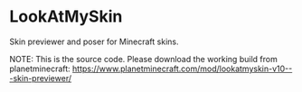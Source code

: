# LookAtMySkin
Skin previewer and poser for Minecraft skins.

NOTE: This is the source code. Please download the working build from planetminecraft: https://www.planetminecraft.com/mod/lookatmyskin-v10---skin-previewer/
